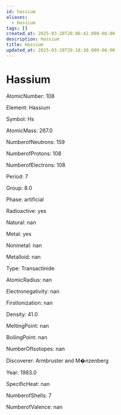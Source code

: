```yaml
---
id: hassium
aliases:
  - Hassium
tags: []
created_at: 2025-03-28T20:06:42.000-06:00
description: Hassium
title: Hassium
updated_at: 2025-03-28T20:18:30.000-06:00
---
```


# Hassium

AtomicNumber: 108

Element: Hassium

Symbol: Hs

AtomicMass: 267.0

NumberofNeutrons: 159

NumberofProtons: 108

NumberofElectrons: 108

Period: 7

Group: 8.0

Phase: artificial

Radioactive: yes

Natural: nan

Metal: yes

Nonmetal: nan

Metalloid: nan

Type: Transactinide

AtomicRadius: nan

Electronegativity: nan

FirstIonization: nan

Density: 41.0

MeltingPoint: nan

BoilingPoint: nan

NumberOfIsotopes: nan

Discoverer: Armbruster and M�nzenberg

Year: 1983.0

SpecificHeat: nan

NumberofShells: 7

NumberofValence: nan
